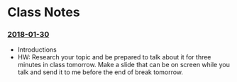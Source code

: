 # Class Notes

### [2018-01-30](Class%20Examples/2018-01-30/)
* Introductions
* HW: Research your topic and be prepared to talk about it for three minutes in class tomorrow. Make a slide that can be on screen while you talk and send it to me before the end of break tomorrow.